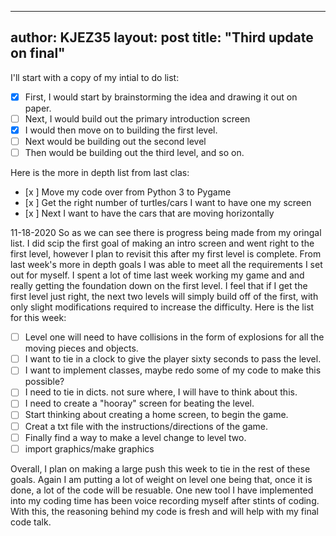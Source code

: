 ---
 author: KJEZ35
 layout: post
 title: "Third update on final"
 ---
 
 I'll start with a copy of my intial to do list: 
 
 -[x] First, I would start by brainstorming the idea and drawing it out on paper. 
 -[ ] Next, I would build out the primary introduction screen 
 -[x] I would then move on to building the first level. 
 -[ ] Next would be building out the second level 
 -[ ] Then would be building out the third level, and so on. 
 
 Here is the more in depth list from last clas: 
 
 - [x ] Move my code over from Python 3 to Pygame 
 - [x ] Get the right number of turtles/cars I want to have one my screen
 - [x  ] Next I want to have the cars that are moving horizontally
 
 11-18-2020
 So as we can see there is progress being made from my oringal list. I did scip the first goal of making an intro screen and went 
 right to the first level, however I plan to revisit this after my first level is complete. From last week's more in depth goals
 I was able to meet all the requirements I set out for myself. I spent a lot of time last week working my game and and really getting the 
 foundation down on the first level. I feel that if I get the first level just right, the next two levels will simply build off of the first, with 
 only slight modifications required to increase the difficulty. Here is the list for this week: 
 
 -[ ] Level one will need to have collisions in the form of explosions for all the moving pieces and objects. 
 -[ ] I want to tie in a clock to give the player sixty seconds to pass the level. 
 -[ ] I want to implement classes, maybe redo some of my code to make this possible? 
 -[ ] I need to tie in dicts. not sure where, I will have to think about this. 
 -[ ] I need to create a "hooray" screen for beating the level. 
 -[ ] Start thinking about creating a home screen, to begin the game. 
 -[ ] Creat a txt file with the instructions/directions of the game. 
 -[ ] Finally find a way to make a level change to level two.
 -[ ] import graphics/make graphics
 
 Overall, I plan on making a large push this week to tie in the rest of these goals. Again I am putting a lot of weight on level one 
 being that, once it is done, a lot of the code will be resuable. One new tool I have implemented into my coding time has been 
 voice recording myself after stints of coding. With this, the reasoning behind my code is fresh and will help with my final 
 code talk. 
